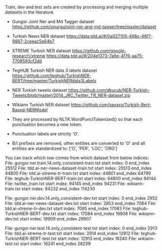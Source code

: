 Train, dev and test sets are created by processing and merging multiple datasets in the literature.

- Gungor Joint Ner and Md Tagger dataset
https://github.com/onurgu/joint-ner-and-md-tagger/tree/master/dataset

- Turkish News NER dataset
https://data.tdd.ai/#/0a027105-498c-46f7-9867-2ceeac5e64b7

- XTREME Turkish NER dataset
https://github.com/google-research/xtreme
https://data.tdd.ai/#/204e1373-7a9e-4f76-aa75-7708593cf2dd

- TegHUB Turkish NER data 3 labels dataset
https://github.com/teghub/TurkishNER-BERT/tree/master/TurkishNERdata3Labels

- NER Turkish tweets dataset
https://github.com/dkucuk/NER-Turkish-Tweets/blob/master/2014_JRC_Twitter_TR_NER-dataset.zip

- Wikiann Turkish NER dataset
https://github.com/savasy/Turkish-Bert-Based-NERModel


- They are processed by NLTK.WordPunctTokenized() so that each punctuation becomes a new token.
- Punctuation labels are strictly 'O'.
- B/I prefixes are removed, other entities are converted to 'O' and all entities are standardized to: ['O', 'PER', 'LOC', 'ORG']


You can track which row comes from which dataset from below indices:
File: gungor.ner.train.14.only_consistent-train.txt start index: 0 end_index 25512
File: tdd.ai-ner-news-dataset-train.txt start index: 25513 end_index 44800
File: tdd.ai-xtreme-tr-train.txt start index: 44801 end_index 64799
File: teghub-TurkishNER-BERT-train.txt start index: 64800 end_index 94144
File: twitter_train.txt start index: 94145 end_index 94231
File: wikiann-train.txt start index: 94232 end_index 114230

File: gungor.ner.dev.14.only_consistent-dev.txt start index: 0 end_index 2952
File: tdd.ai-ner-news-dataset-dev.txt start index: 2953 end_index 7084
File: tdd.ai-xtreme-tr-dev.txt start index: 7085 end_index 17083
File: teghub-TurkishNER-BERT-dev.txt start index: 17084 end_index 19908
File: wikiann-dev.txt start index: 19909 end_index 29907

File: gungor.ner.test.14.only_consistent-test.txt start index: 0 end_index 2913
File: tdd.ai-xtreme-tr-test.txt start index: 2914 end_index 12912
File: teghub-TurkishNER-BERT-test.txt start index: 12913 end_index 16240
File: wikiann-test.txt start index: 16241 end_index 26239